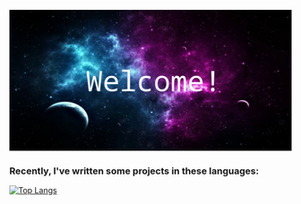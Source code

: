 ![](./res/SpaceBackground.png)
  
### Recently, I've written some projects in these languages:
[![Top Langs](https://github-readme-stats.vercel.app/api/top-langs/?username=JachymPutta&layout=compact&theme=radical&hide=makefile)](https://github.com/anuraghazra/github-readme-stats)

<!--
Number of visitors:
![visitors](https://visitor-badge.glitch.me/badge?page_id=JachymPutta.JachymPutta)

&custom_title=Currently%20struggling%20in%3A



**JachymPutta/JachymPutta** is a ✨ _special_ ✨ repository because its `README.md` (this file) appears on your GitHub profile.

Here are some ideas to get you started:

- 🔭 I’m currently working on ...
- 🌱 I’m currently learning ...
- 👯 I’m looking to collaborate on ...
- 🤔 I’m looking for help with ...
- 💬 Ask me about ...
- 📫 How to reach me: ...
- 😄 Pronouns: ...
- ⚡ Fun fact: ...
-->
